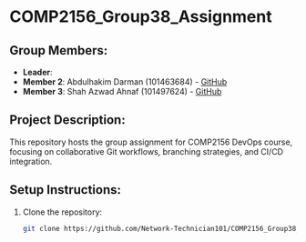 # COMP2156_Group38_Assignment  

## Group Members:
- **Leader**:
- **Member 2**: Abdulhakim Darman (101463684) - [GitHub](https://github.com/Hakim1010000)
- **Member 3**: Shah Azwad Ahnaf (101497624) - [GitHub](https://github.com/shah0z)

## Project Description:
This repository hosts the group assignment for COMP2156 DevOps course, focusing on collaborative Git workflows, branching strategies, and CI/CD integration.

## Setup Instructions:
1. Clone the repository:
   ```bash
   git clone https://github.com/Network-Technician101/COMP2156_Group38_Assignment
